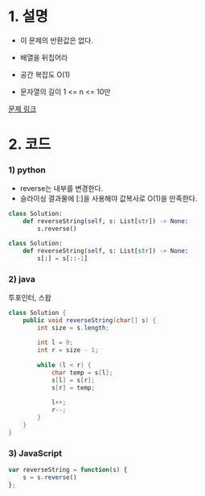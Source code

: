 # 1. 설명
- 이 문제의 반환값은 없다.
- 배열을 뒤집어라
- 공간 복잡도 O(1)

- 문자열의 길이 1 <= n <= 10만


[문제 링크](https://leetcode.com/problems/reverse-string/)


# 2. 코드
### 1) python
- reverse는 내부를 변경한다.
- 슬라이싱 결과물에 [:]을 사용해야 값복사로 O(1)을 만족한다.
```python
class Solution:
    def reverseString(self, s: List[str]) -> None:
        s.reverse()
```
```python
class Solution:
    def reverseString(self, s: List[str]) -> None:
        s[:] = s[::-1]
```

### 2) java
투포인터, 스왑
```java
class Solution {
    public void reverseString(char[] s) {
        int size = s.length;
        
        int l = 0;
        int r = size - 1;
        
        while (l < r) {
            char temp = s[l];
            s[l] = s[r];
            s[r] = temp;
            
            l++;
            r--;
        }
    }
}
```

### 3) JavaScript
```js
var reverseString = function(s) {
    s = s.reverse()
};
```